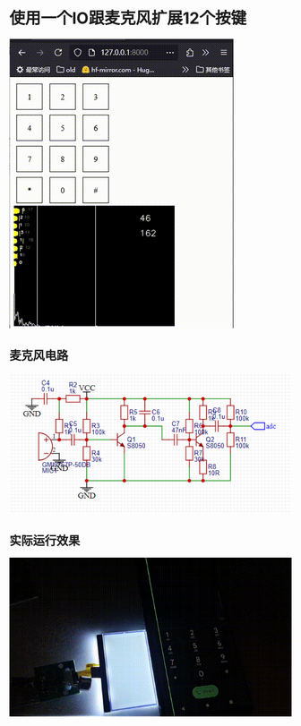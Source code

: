 # 使用一个IO跟麦克风扩展12个按键
<img src="https://github.com/KeyMove/DTMF/blob/main/gif/pic.gif?raw=true"/><br>
## 麦克风电路
<img src="https://github.com/KeyMove/DTMF/blob/main/gif/1.png?raw=true"/><br>
## 实际运行效果
<img src="https://github.com/KeyMove/DTMF/blob/main/gif/2.gif?raw=true"/>
